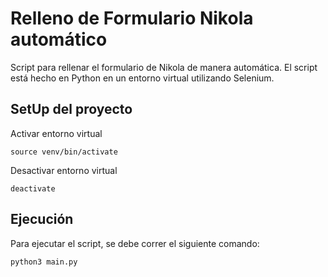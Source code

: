 # Relleno de Formulario Nikola automático
Script para rellenar el formulario de Nikola de manera automática. El script está hecho en Python en un entorno virtual utilizando Selenium.

## SetUp del proyecto
Activar entorno virtual
```
source venv/bin/activate
```

Desactivar entorno virtual
```
deactivate
```

## Ejecución
Para ejecutar el script, se debe correr el siguiente comando:
```
python3 main.py
```
